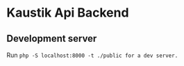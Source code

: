 # Kaustik Api Backend

## Development server 

Run `php -S localhost:8000 -t ./public for a dev server.`